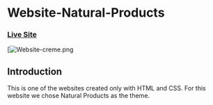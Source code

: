 # Website-Natural-Products

### [Live Site](https://keen-dusk-15027b.netlify.app)

[![Website-creme.png](https://ibb.co/b32y85t)

## Introduction
This is one of the websites created only with HTML and CSS. For this website we chose Natural Products as the theme.
